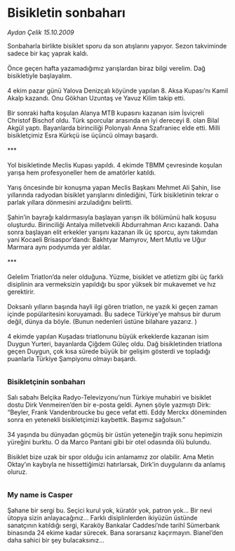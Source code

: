 # Bisikletin sonbaharı

*Aydan Çelik 15.10.2009*

<div class="taraf_structure_2col_1zq">
<div class="margen_n">



 <p>Sonbaharla birlikte bisiklet sporu da son atışlarını yapıyor. Sezon takviminde sadece bir kaç yaprak kaldı. <br/><br/>Önce geçen hafta yazamadığımız yarışlardan biraz bilgi verelim. Dağ bisikletiyle başlayalım. <br/><br/>4 ekim pazar günü Yalova Denizçalı köyünde yapılan 8. Aksa Kupası’nı Kamil Akalp kazandı. Onu Gökhan Uzuntaş ve Yavuz Kilim takip etti. <br/><br/>Bir sonraki hafta koşulan Alanya MTB kupasını kazanan isim İsviçreli Christof Bischof oldu. Türk sporcular arasında en iyi dereceyi 8. olan Bilal Akgül yaptı. Bayanlarda birinciliği Polonyalı Anna Szafraniec elde etti. Milli bisikletçimiz Esra Kürkçü ise üçüncü olmayı başardı. <br/><br/>*** <br/><br/>Yol bisikletinde Meclis Kupası yapıldı. 4 ekimde TBMM çevresinde koşulan yarışa hem profesyoneller hem de amatörler katıldı. <br/><br/>Yarış öncesinde bir konuşma yapan Meclis Başkanı Mehmet Ali Şahin, lise yıllarında radyodan bisiklet yarışlarını dinlediğini, Türk bisikletinin tekrar o parlak yıllara dönmesini arzuladığını belirtti. <br/><br/>Şahin’in bayrağı kaldırmasıyla başlayan yarışın ilk bölümünü halk koşusu oluşturdu. Birinciliği Antalya milletvekili Abdurrahman Arıcı kazandı. Daha sonra başlayan elit erkekler yarışını kazanan ilk üç sporcu, aynı takımdan yani Kocaeli Brisaspor’dandı: Bakhtyar Mamyrov, Mert Mutlu ve Uğur Marmara aynı podyumda yer aldılar. <br/><br/>*** <br/><br/>Gelelim Triatlon’da neler olduğuna. Yüzme, bisiklet ve atletizm gibi üç farklı disiplinin ara vermeksizin yapıldığı bu spor yüksek bir mukavemet ve hız gerektirir. <br/><br/>Doksanlı yılların başında hayli ilgi gören triatlon, ne yazık ki geçen zaman içinde popülaritesini koruyamadı. Bu sadece Türkiye’ye mahsus bir durum değil, dünya da böyle. (Bunun nedenleri üstüne bilahare yazarız. ) <br/><br/>4 ekimde yapılan Kuşadası triatlonunu büyük erkeklerde kazanan isim Duygun Yurteri, bayanlarda Çiğdem Güleç oldu. Dağ bisikletinden triatlona geçen Duygun, çok kısa sürede büyük bir gelişim gösterdi ve topladığı puanlarla Türkiye Şampiyonu olmayı başardı. <b><br/><br/><br/><font size="3">Bisikletçinin sonbaharı</font> </b><br/><br/>Salı sabahı Belçika Radyo-Televizyonu’nun Türkiye muhabiri ve bisiklet dostu Dirk Venmeiren’den bir e-posta geldi. Aynen şöyle yazmıştı Dirk: “Beyler, Frank Vandenbroucke bu gece vefat etti. Eddy Merckx döneminden sonra en yetenekli bisikletçimizi kaybettik. Başımız sağolsun.” <br/><br/>34 yaşında bu dünyadan göçmüş bir üstün yeteneğin trajik sonu hepimizin yüreğini burktu. O da Marco Pantani gibi bir otel odasında ölü bulundu. <br/><br/>Bisiklet bize uzak bir spor olduğu icin anlamamız zor olabilir. Ama Metin Oktay’ın kaybıyla ne hissettiğimizi hatırlarsak, Dirk’in duygularını da anlamış oluruz. <b><br/><br/><br/><font size="3">My name is Casper</font></b><font size="3"> <br/></font><br/>Şahane bir sergi bu. Seçici kurul yok, küratör yok, patron yok... Bir nevi ütopya sizin anlayacağınız... Farklı disiplinlerden ikiyüzün üstünde sanatçının katıldığı sergi, Karaköy Bankalar Caddesi’nde tarihî Sümerbank binasında 24 ekime kadar sürecek. Bana sorarsanız kaçırmayın. Bianel’den daha sahici bir şey bulacaksınız... </p>
<br/>
<br/>
<br/>



<br/>


<div id="taraf_not">
</div>

</div>


</div>
